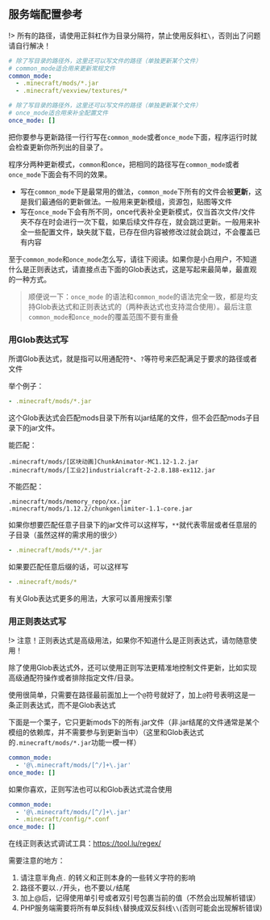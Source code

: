 ## 服务端配置参考

!> 所有的路径，请使用正斜杠作为目录分隔符，禁止使用反斜杠`\`，否则出了问题请自行解决！

```yaml
# 除了写目录的路径外，这里还可以写文件的路径（单独更新某个文件）
# common_mode适合用来更新常规文件
common_mode: 
  - .minecraft/mods/*.jar
  - .minecraft/vexview/textures/*

# 除了写目录的路径外，这里还可以写文件的路径（单独更新某个文件）
# once_mode适合用来补全配置文件
once_mode: []
```

把你要参与更新路径一行行写在`common_mode`或者`once_mode`下面，程序运行时就会检查更新你所列出的目录了。

程序分两种更新模式，`common`和`once`，把相同的路径写在`common_mode`或者`once_mode`下面会有不同的效果。

+ 写在`common_mode`下是最常用的做法，`common_mode`下所有的文件会被**更新**，这是我们最通俗的更新做法。一般用来更新模组，资源包，贴图等文件
+ 写在`once_mode`下会有所不同，once代表补全更新模式，仅当首次文件/文件夹不存在时会进行一次下载，如果后续文件存在，就会跳过更新。一般用来补全一些配置文件，缺失就下载，已存在但内容被修改过就会跳过，不会覆盖已有内容

至于`common_mode`和`once_mode`怎么写，请往下阅读。如果你是小白用户，不知道什么是正则表达式，请直接点击下面的Glob表达式，这是写起来最简单，最直观的一种方式。

>  顺便说一下：`once_mode` 的语法和`common_mode`的语法完全一致，都是均支持Glob表达式和正则表达式的（两种表达式也支持混合使用）。最后注意`common_mode`和`once_mode`的覆盖范围不要有重叠

<!-- tabs:start -->

### **用Glob表达式写**

所谓Glob表达式，就是指可以用通配符`*`、`?`等符号来匹配满足于要求的路径或者文件

举个例子：

```yaml
- .minecraft/mods/*.jar
```

这个Glob表达式会匹配mods目录下所有以jar结尾的文件，但不会匹配mods子目录下的jar文件。

能匹配：

```
.minecraft/mods/[区块动画]ChunkAnimator-MC1.12-1.2.jar
.minecraft/mods/[工业2]industrialcraft-2-2.8.188-ex112.jar
```

不能匹配：

```
.minecraft/mods/memory_repo/xx.jar
.minecraft/mods/1.12.2/chunkgenlimiter-1.1-core.jar
```

如果你想要匹配任意子目录下的jar文件可以这样写，`**`就代表零层或者任意层的子目录（虽然这样的需求用的很少）

```yaml
- .minecraft/mods/**/*.jar
```

如果要匹配任意后缀的话，可以这样写

```yaml
- .minecraft/mods/*
```

有关Glob表达式更多的用法，大家可以善用搜索引擎

### **用正则表达式写**

!> 注意！正则表达式是高级用法，如果你不知道什么是正则表达式，请勿随意使用！

除了使用Glob表达式外，还可以使用正则写法更精准地控制文件更新，比如实现高级通配符操作或者排除指定文件/目录。

使用很简单，只需要在路径最前面加上一个`@`符号就好了，加上`@`符号表明这是一条正则表达式，而不是Glob表达式

下面是一个栗子，它只更新mods下的所有.jar文件（非.jar结尾的文件通常是某个模组的依赖库，并不需要参与到更新当中）（这里和Glob表达式的`.minecraft/mods/*.jar`功能一模一样）

```yaml
common_mode: 
  - '@\.minecraft/mods/[^/]+\.jar'
once_mode: []
```

如果你喜欢，正则写法也可以和Glob表达式混合使用

```yaml
common_mode: 
  - '@\.minecraft/mods/[^/]+\.jar'
  - .minecraft/config/*.conf
once_mode: []
```

在线正则表达式调试工具：https://tool.lu/regex/

需要注意的地方：

1. 请注意半角点`.` 的转义和正则本身的一些转义字符的影响
2. 路径不要以`./`开头，也不要以`/`结尾
3. 加上@后，记得使用单引号或者双引号包裹当前的值（不然会出现解析错误）
4. PHP服务端需要将所有单反斜线`\`替换成双反斜线`\\`(否则可能会出现解析错误)

<!-- tabs:end -->
